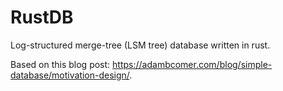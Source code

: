 # RustDB

Log-structured merge-tree (LSM tree) database written in rust.

Based on this blog post: https://adambcomer.com/blog/simple-database/motivation-design/.

